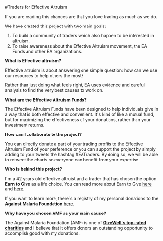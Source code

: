 #Traders for Effective Altruism

If you are reading this chances are that you love trading as much as we do. 

We have created this project with two main goals:

1. To build a community of traders which also happen to be interested in altruism. 
2. To raise awareness about the Effective Altruism movement, the EA Funds and other EA organizations.

<b>What is Effective altruism?</b>  

Effective altruism is about answering one simple question: how can we use our resources to help others the most?

Rather than just doing what feels right, EA uses evidence and careful analysis to find the very best causes to work on.

<b>What are the Effective Altruism Funds?</b>

The Effective Altruism Funds have been designed  to help individuals give in a way that is both effective and convenient. It's kind of like a mutual fund, but for maximizing the effectiveness of your donations, rather than your investment returns.

<b>How can I collaborate to the project?</b>

You can directly donate a part of your trading profits to the Effective Altruism Fund of your preference or you can support the project by simply adding to your tweets the hashtag #EATraders. By doing so, we will be able to retweet the charts so everyone can benefit from your expertise.

<b>Who is behind this project?</b>

I´m a 42 years old effective altruist and a trader that has chosen the option <b>Earn to Give</b> as a life choice. You can read more about Earn to Give <a href="https://en.wikipedia.org/wiki/Earning_to_give">here</a> and <a href="https://80000hours.org/articles/earning-to-give/">here</a>.

If you want to learn more, there´s a registry of my personal donations to the <b>Against Malaria Foundation</b> <a href="https://www.AgainstMalaria.com/EffectiveAltruismTrader">here</a>.

<b>Why have you chosen AMF as your main cause?</b>

The Against Malaria Foundation (AMF) is one of <b><a href="https://www.givewell.org/">GiveWell´s top-rated charities</a></b> and I believe that it offers donors an outstanding opportunity to accomplish good with my donations.

